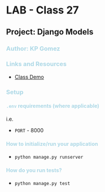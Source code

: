 # LAB - Class 27
## Project: Django Models
### <span style="color: lightblue"> Author: KP Gomez</span>
### <span style="color: lightblue">Links and Resources</span>
- [Class Demo](https://github.com/codefellows/seattle-code-python-401n8/tree/main/class-27/in-class-demo)

### <span style="color: lightblue">Setup</span>
#### <span style="color: lightblue">`.env` requirements (where applicable)</span>

i.e.

- `PORT` - 8000


#### <span style="color: lightblue">How to initialize/run your application</span>
- `python manage.py runserver`


#### <span style="color: lightblue">How do you run tests?</span>
- `python manage.py test`
